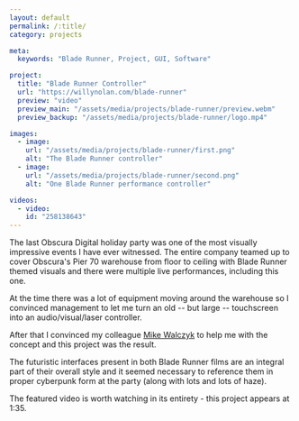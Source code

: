 ```yaml
---
layout: default
permalink: /:title/
category: projects

meta:
  keywords: "Blade Runner, Project, GUI, Software"

project:
  title: "Blade Runner Controller"
  url: "https://willynolan.com/blade-runner"
  preview: "video"
  preview_main: "/assets/media/projects/blade-runner/preview.webm"
  preview_backup: "/assets/media/projects/blade-runner/logo.mp4"

images:
  - image:
    url: "/assets/media/projects/blade-runner/first.png"
    alt: "The Blade Runner controller"
  - image:
    url: "/assets/media/projects/blade-runner/second.png"
    alt: "One Blade Runner performance controller"

videos:
  - video:
    id: "258138643"
---
```

<p>
The last Obscura Digital holiday party was one of the most visually impressive events I have ever witnessed.  The entire 
company teamed up to cover Obscura's Pier 70 warehouse from floor to ceiling with Blade Runner themed visuals and there
were multiple live performances, including this one.
</p>

<p>
At the time there was a lot of equipment moving around the warehouse so I convinced management to let me turn an old 
-- but large -- touchscreen into an audio/visual/laser controller. 
</p>

<p>
After that I convinced my colleague <a href="http://www.michaelwalczyk.com/">Mike Walczyk</a> 
to help me with the concept and this project was the result.
</p>

<p>
The futuristic interfaces present in both Blade Runner films are an integral part of their overall style and
it seemed necessary to reference them in proper cyberpunk form at the party (along with lots and lots of haze).
</p>

<p>
The featured video is worth watching in its entirety - this project appears at 1:35.
</p>
